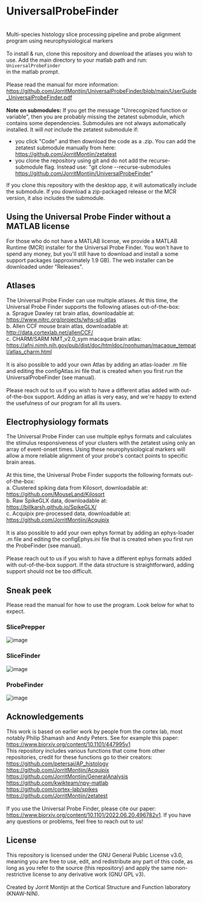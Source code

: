 # UniversalProbeFinder 
 \
Multi-species histology slice processing pipeline and probe alignment program using neurophysiological markers \
\
To install & run, clone this repository and download the atlases you wish to use. Add the main directory to your matlab path and run:\
`UniversalProbeFinder`\
in the matlab prompt.\
\
Please read the manual for more information: https://github.com/JorritMontijn/UniversalProbeFinder/blob/main/UserGuide_UniversalProbeFinder.pdf \
\
**Note on submodules:** If you get the message "Unrecognized function or variable", then you are probably missing the zetatest submodule, which contains some dependencies. Submodules are not always automatically installed. It will *not* include the zetatest submodule if:
- you click "Code" and then download the code as a .zip. You can add the zetatest submodule manually from here: https://github.com/JorritMontijn/zetatest
- you clone the repository using git and do not add the recurse-submodule flag. Instead use: "git clone --recurse-submodules https://github.com/JorritMontijn/UniversalProbeFinder"

If you clone this repository with the desktop app, it will automatically include the submodule. If you download a zip-packaged release or the MCR version, it also includes the submodule.

## Using the Universal Probe Finder without a MATLAB license
For those who do not have a MATLAB license, we provide a MATLAB Runtime (MCR) installer for the Universal Probe Finder. You won't have to spend any money, but you'll still have to download and install a some support packages (approximately 1.9 GB). The web installer can be downloaded under "Releases".

## Atlases
The Universal Probe Finder can use multiple atlases. At this time, the Universal Probe Finder supports the following atlases out-of-the-box:\
a.	Sprague Dawley rat brain atlas, downloadable at: https://www.nitrc.org/projects/whs-sd-atlas \
b.	Allen CCF mouse brain atlas, downloadable at: http://data.cortexlab.net/allenCCF/ \
c. CHARM/SARM NMT_v2.0_sym macaque brain atlas: https://afni.nimh.nih.gov/pub/dist/doc/htmldoc/nonhuman/macaque_tempatl/atlas_charm.html \
\
It is also possible to add your own Atlas by adding an atlas-loader .m file and editing the configAtlas.ini file that is created when you first run the UniversalProbeFinder (see manual).\
\
Please reach out to us if you wish to have a different atlas added with out-of-the-box support. Adding an atlas is very easy, and we're happy to extend the usefulness of our program for all its users.

## Electrophysiology formats
The Universal Probe Finder can use multiple ephys formats and calculates the stimulus responsiveness of your clusters with the zetatest using only an array of event-onset times. Using these neurophysiological markers will allow a more reliable alignment of your probe's contact points to specific brain areas. \
\
At this time, the Universal Probe Finder supports the following formats out-of-the-box:\
a.	Clustered spiking data from Kilosort, downloadable at: https://github.com/MouseLand/Kilosort \
b.	Raw SpikeGLX data, downloadable at: https://billkarsh.github.io/SpikeGLX/ \
c. Acquipix pre-processed data, downloadable at: https://github.com/JorritMontijn/Acquipix \
\
It is also possible to add your own ephys format by adding an ephys-loader .m file and editing the configEphys.ini file that is created when you first run the ProbeFinder (see manual).\
\
Please reach out to us if you wish to have a different ephys formats added with out-of-the-box support. If the data structure is straightforward, adding support should not be too difficult.

## Sneak peek
Please read the manual for how to use the program. Look below for what to expect.

### SlicePrepper
![image](https://user-images.githubusercontent.com/15422591/171044179-dbf61cba-5f29-4b54-bc7a-7fa3a7931e1b.png)

### SliceFinder
![image](https://user-images.githubusercontent.com/15422591/171044194-f5b1b6fb-bb46-4303-bf96-81ae62f00e2b.png)

### ProbeFinder
![image](https://user-images.githubusercontent.com/15422591/171044215-d99eb6f8-31c6-4b82-89f1-b96c3d3bbbf6.png)

## Acknowledgements
This work is based on earlier work by people from the cortex lab, most notably Philip Shamash and Andy Peters. See for example this paper: https://www.biorxiv.org/content/10.1101/447995v1
\
This repository includes various functions that come from other repositories, credit for these functions go to their creators:\
https://github.com/petersaj/AP_histology \
https://github.com/JorritMontijn/Acquipix \
https://github.com/JorritMontijn/GeneralAnalysis \
https://github.com/kwikteam/npy-matlab \
https://github.com/cortex-lab/spikes \
https://github.com/JorritMontijn/zetatest \
\
If you use the Universal Probe Finder, please cite our paper: https://www.biorxiv.org/content/10.1101/2022.06.20.496782v1. If you have any questions or problems, feel free to reach out to us! 

## License
This repository is licensed under the GNU General Public License v3.0, meaning you are free to use, edit, and redistribute any part of this code, as long as you refer to the source (this repository) and apply the same non-restrictive license to any derivative work (GNU GPL v3).\
\
Created by Jorrit Montijn at the Cortical Structure and Function laboratory (KNAW-NIN).
